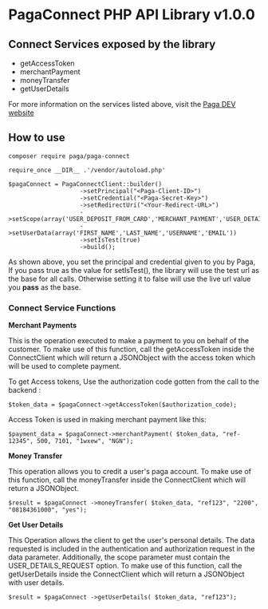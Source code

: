 # PagaConnect PHP API Library v1.0.0

## Connect Services exposed by the library

- getAccessToken
- merchantPayment
- moneyTransfer
- getUserDetails

For more information on the services listed above, visit the [Paga DEV website](https://developer-docs.paga.com/docs/php-library)

## How to use

`composer require paga/paga-connect`

 
```
require_once __DIR__ .'/vendor/autoload.php'

$pagaConnect = PagaConnectClient::builder()
                    ->setPrincipal("<Paga-Client-ID>")
                    ->setCredential("<Paga-Secret-Key>")
                    ->setRedirectUri("<Your-Redirect-URL>")
                    ->setScope(array('USER_DEPOSIT_FROM_CARD','MERCHANT_PAYMENT','USER_DETAILS_REQUEST'))
                    ->setUserData(array('FIRST_NAME','LAST_NAME','USERNAME','EMAIL'))
                    ->setIsTest(true)
                    ->build();
```

As shown above, you set the principal and credential given to you by Paga, If you pass true as the value for setIsTest(), the library will use the test url as the base for all calls. Otherwise setting it to false will use the live url value you **pass** as the base. 

### Connect Service Functions

**Merchant Payments**

This is the operation executed to make a payment to you on behalf of the customer. To make use of this function, call the getAccessToken inside the ConnectClient which will return a JSONObject with the access token which will be used to complete payment.

To get Access tokens, Use the authorization code gotten from the call to the backend :

```
$token_data = $pagaConnect->getAccessToken($authorization_code);

```
Access Token is used in making merchant payment like this:

```
$payment_data = $pagaConnect->merchantPayment( $token_data, "ref-12345", 500, 7101, "1wxew", "NGN");
```

**Money Transfer**

This operation allows you to credit a user's paga account. To make use of this function, call the moneyTransfer inside the ConnectClient which will return a JSONObject.


```
$result = $pagaConnect ->moneyTransfer( $token_data, "ref123", "2200", "08184361000", "yes");
```
**Get User Details**

This Operation allows the client to get the user's personal details. The data requested is included in the authentication and authorization request in the data parameter. Additionally, the scope parameter must contain the USER_DETAILS_REQUEST option. To make use of this function, call the getUserDetails inside the ConnectClient which will return a JSONObject with user details.


```
$result = $pagaConnect ->getUserDetails( $token_data, "ref123");
```
